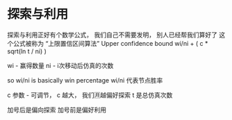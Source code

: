 # 探索与利用

探索与利用正好有个数学公式， 我们自己不需要发明， 别人已经帮我们算好了
这个公式被称为 “上限置信区间算法”  Upper confidence bound
wi/ni + ( c * sqrt(ln t / ni) )

wi - 赢得数量
ni - i次移动后仿真的次数

so wi/ni is basically win percentage
wi/ni 代表节点胜率


c 参数 - 可调节， c 越大， 我们🈷越偏好探索
t 是总仿真次数

加号后是偏向探索
加号前是偏好利用